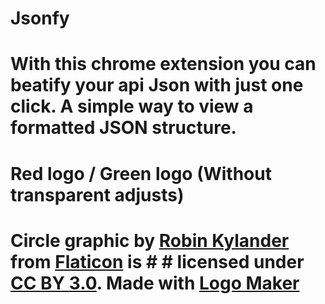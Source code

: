 # Jsonfy
# With this chrome extension you can beatify your api Json with just one click. A simple way to view a formatted JSON structure.

# Red logo / Green logo (Without transparent adjusts)
# Circle graphic by <a href="http://www.flaticon.com/authors/robin-kylander">Robin Kylander</a> from <a href="http://www.flaticon.com/">Flaticon</a> is # # licensed under <a href="http://creativecommons.org/licenses/by/3.0/" title="Creative Commons BY 3.0">CC BY 3.0</a>. Made with <a href="http://logomakr.com" title="Logo Maker">Logo Maker</a>
